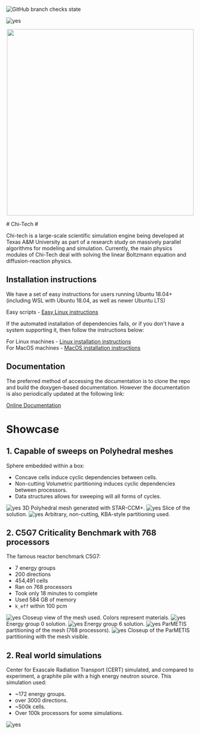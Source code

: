 ![GitHub branch checks state](https://img.shields.io/github/checks-status/chi-tech/chi-tech/development?label=Development)

![yes](ChiDoc/HTMLimages/CoolPics/banner.png)
<p align="center">
  <img src="./ChiDoc/HTMLimages/CoolPics/banner.png" width="500">
</p>
# Chi-Tech #

Chi-tech is a large-scale scientific simulation engine being developed at 
Texas A&M University as part of a research study on massively parallel 
algorithms for modeling and simulation. Currently, the main physics modules 
of Chi-Tech deal with solving the linear Boltzmann equation and 
diffusion-reaction physics.

## Installation instructions

We have a set of easy instructions for users running Ubuntu 18.04+ (including WSL
with Ubuntu 18.04, as well as newer Ubuntu LTS)

Easy scripts - [Easy Linux instructions](ChiDoc/Install_ubuntu_easy.md)

If the automated installation of dependencies fails, or if you don't have a system
supporting it, then follow the instructions below: 

For Linux machines - [Linux installation instructions](ChiDoc/Install_linux.md)  
For MacOS machines - [MacOS installation instructions](ChiDoc/Install_macos.md)

## Documentation

The preferred method of accessing the documentation is to clone the repo and
build the doxygen-based documentation. However the documentation
is also periodically updated at the following link:

[Online Documentation](https://chi-tech.github.io)

# Showcase
## 1. Capable of sweeps on Polyhedral meshes
Sphere embedded within a box:
- Concave cells induce cyclic dependencies between cells.
- Non-cutting Volumetric partitioning induces cyclic dependencies
  between processors.
- Data structures allows for sweeping will all forms of cycles.

![yes](ChiDoc/HTMLimages/CoolPics/SOD_threshold.png)
3D Polyhedral mesh generated with STAR-CCM+.
![yes](ChiDoc/HTMLimages/CoolPics/SOD_slice.png)
Slice of the solution.
![yes](ChiDoc/HTMLimages/CoolPics/SOD_partitioning.png)
Arbitrary, non-cutting, KBA-style partitioning used.

## 2. C5G7 Criticality Benchmark with 768 processors
The famous reactor benchmark C5G7:
- 7 energy groups
- 200 directions
- 454,491 cells
- Ran on 768 processors
- Took only 18 minutes to complete
- Used 584 GB of memory
- `k_eff` within 100 pcm


![yes](ChiDoc/HTMLimages/CoolPics/C5G7_materials.png)
Closeup view of the mesh used. Colors represent materials.
![yes](ChiDoc/HTMLimages/CoolPics/C5G7_group0.png)
Energy group 0 solution.
![yes](ChiDoc/HTMLimages/CoolPics/C5G7_group6.png)
Energy group 6 solution.
![yes](ChiDoc/HTMLimages/CoolPics/C5G7_partition768.png)
ParMETIS partitioning of the mesh (768 processors).
![yes](ChiDoc/HTMLimages/CoolPics/C5G7_partition768b.png)
Closeup of the ParMETIS partitioning with the mesh visible.

## 2. Real world simulations
Center for Exascale Radiation Transport (CERT) simulated, and
compared to experiment, a graphite pile with a high energy neutron
source. This simulation used:
- ~172 energy groups. 
- over 3000 directions. 
- ~500k cells.
- Over 100k processors for some simulations.

![yes](ChiDoc/HTMLimages/CoolPics/CERTSim.png)